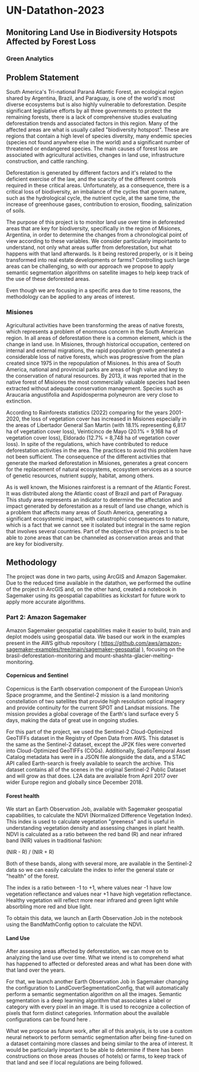 # UN-Datathon-2023
## Monitoring Land Use in Biodiversity Hotspots Affected by Forest Loss
### Green Analytics


## Problem Statement
South America's Tri-national Paraná Atlantic Forest, an ecological region shared by Argentina, Brazil, and Paraguay, is one of the world's most diverse ecosystems but is also highly vulnerable to deforestation. Despite significant legislative efforts by all three governments to protect the remaining forests, there is a lack of comprehensive studies evaluating deforestation trends and associated factors in this region. Many of the affected areas are what is usually called "biodiversity hotspost". These are regions that contain a high level of species diversity, many endemic species (species not found anywhere else in the world) and a significant number of threatened or endangered species. The main causes of forest loss are associated with agricultural activities, changes in land use, infrastructure construction, and cattle ranching. 

Deforestation is generated by different factors and it's related to the deficient exercise of the law, and the scarcity of the different controls required in these critical areas. Unfortunately, as a consequence, there is a critical loss of biodiversity, an imbalance of the cycles that govern nature, such as the hydrological cycle, the nutrient cycle, at the same time, the increase of greenhouse gases, contribution to erosion, flooding, salinization of soils. 

The purpose of this project is to monitor land use over time in deforested areas that are key for biodiversity, specifically in the region of Misiones, Argentina, in order to determine the changes from a chronological point of view according to these variables. We consider particularly impoirtanto to understand, not only what areas suffer from deforestation, but what happens with that land afterwards. Is it being restored properly, or is it being transformed into real estate developments or farms? Controlling such large areas can be challenging, so with our approach we propose to apply semantic segmentation algorithms on satellite images to help keep track of the use of these deforested areas.

 Even though we are focusing in a specific area due to time reasons, the methodology can be applied to any areas of interest.


### Misiones
Agricultural activities have been transforming the areas of native forests, which represents a problem of enormous concern in the South American region. In all areas of deforestation there is a common element, which is the change in land use.  In Misiones, through historical occupation, centered on internal and external migrations, the rapid population growth generated a considerable loss of native forests, which was progressive from the plan created since 1975 in the repopulation of Misiones. In this area of South America, national and provincial parks are areas of high value and key to the conservation of natural resources. By 2013, it was reported that in the native forest of Misiones the most commercially valuable species had been extracted without adequate conservation management. Species such as Araucaria angustifolia and Aspidosperma polyneuron are very close to extinction. 

According to Rainforests statistics (2022) comparing for the years 2001-2020, the loss of vegetation cover has increased in Misiones especially in the areas of Libertador General San Martin (with 18.1% representing 6,817 ha of vegetation cover loss), Veinticinco de Mayo (20.1% = 9,168 ha of vegetation cover loss), Eldorado (12.7% = 8,748 ha of vegetation cover loss). In spite of the regulations, which have contributed to reduce deforestation activities in the area. The practices to avoid this problem have not been sufficient. The consequence of the different activities that generate the marked deforestation in Misiones, generates a great concern for the replacement of natural ecosystems, ecosystem services as a source of genetic resources, nutrient supply, habitat, among others. 

As is well known, the Misiones rainforest is a remnant of the Atlantic Forest. It was distributed along the Atlantic coast of Brazil and part of Paraguay. This study area represents an indicator to determine the affectation and impact generated by deforestation as a result of land use change, which is a problem that affects many areas of South America, generating a significant ecosystemic impact, with catastrophic consequences to nature, which is a fact that we cannot see it isolated but integral in the same region that involves several countries. Part of the objective of this project is to be able to zone areas that can be channeled as conservation areas and that are key for biodiversity.


## Methodology
The project was done in two parts, using ArcGIS and Amazon Sagemaker. Due to the reduced time available in the datathon, we performed the outline of the project in ArcGIS and, on the other hand, created a notebook in Sagemaker using its geospatial capabilities as kickstart for future work to apply more accurate algorithms.

### Part 2: Amazon Sagemaker
Amazon Sagemaker geospatial capabilities make it easier to build, train and deplot models using geospatial data. We based our work in the examples present in the AWS github repository ( https://github.com/aws/amazon-sagemaker-examples/tree/main/sagemaker-geospatial ), focusing on the brasil-deforestation-monitoring and mount-shashta-glacier-melting-monitoring.

#### Copernicus and Sentinel
Copernicus is the Earth observation component of the European Union’s Space programme, and the Sentinel-2 mission is a land monitoring constellation of two satellites that provide high resolution optical imagery and provide continuity for the current SPOT and Landsat missions. The mission provides a global coverage of the Earth's land surface every 5 days, making the data of great use in ongoing studies.

For this part of the project, we used the  Sentinel-2 Cloud-Optimized GeoTIFFs  dataset in the Registry of Open Data from AWS.  This dataset is the same as the Sentinel-2 dataset, except the JP2K files were converted into Cloud-Optimized GeoTIFFs (COGs). Additionally, SpatioTemporal Asset Catalog metadata has were in a JSON file alongside the data, and a STAC API called Earth-search is freely available to search the archive. This dataset contains all of the scenes in the original Sentinel-2 Public Dataset and will grow as that does. L2A data are available from April 2017 over wider Europe region and globally since December 2018.

#### Forest health

We start an Earth Observation Job, available with Sagemaker geospatial capabilities, to calculate the NDVI (Normalized Difference Vegetation Index). This index is used to calculate vegetation "greeness" and is useful in understanding vegetation density and assessing changes in plant health. NDVI is calculated as a ratio between the red band (R) and near infrared band (NIR) values in traditional fashion: 

(NIR - R) / (NIR + R)

Both of these bands, along with several more, are available in the Sentinel-2 data so we can easily calculate the index to infer the general state or "health" of the forest.

 The index is a ratio between -1 to +1, where values near -1 have low vegetation reflectance and values near +1 have high vegetation reflectance.  Healthy vegetation will reflect more near infrared and green light while absorbling more red and blue light. 

To obtain this data, we launch an Earth Observation Job in the notebook using the BandMathConfig option to calculate the NDVI.

#### Land Use
After assesing areas affected by deforestation, we can move on to analyzing the land use over time. What we intend is to comprehend what has happened to affected or deforested areas and what has been done with that land over the years.

For that, we launch another Earth Observation Job in Sagemaker changing the configuration to LandCoverSegmentationConfig, that will automatically perform a semantic segmentation algorithm on all the images. Semantic segmentation is a deep learning algorithm that associates a label or category with every pixel in an image. It is used to recognize a collection of pixels that form distinct categories. Information about the available configurations can be found  here .







What we propose as future work, after all of this analysis, is to use a custom neural network to perform semantic segmentation after being fine-tuned on a dataset containing more classes and being similar to the area of interest. It would be particularly important to be able to determine if there has been constructions on those areas (houses of hotels) or farms, to keep track of that land and see if local regulations are being followed.
